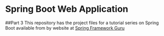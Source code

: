 # Spring Boot Web Application
##Part 3
This repository has the project files for a tutorial series on Spring Boot available from by website at [Spring Framework Guru](https://springframework.guru)